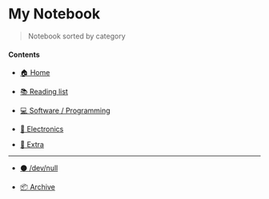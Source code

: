 # My Notebook

> Notebook sorted by category
#### Contents

* [🏠 Home](/ "Home")

* [📚 Reading list](/reading/index.md "Reading list")

* [💻 Software / Programming](/software/index.md "Programming Related")

* [🤖 Electronics](/electronics/index.md "Electronics Related")

* [📁 Extra](/extra/index.md "Extra stuff")

<!-- * [🏠 Home](/category/index.md "Home") -->

---

- [⚫ /dev/null](/null/index.md "/dev/null - unsorted")

- [📦 Archive](/archive)